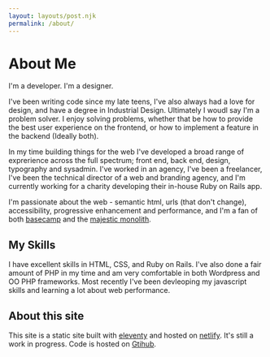 ```yaml
---
layout: layouts/post.njk
permalink: /about/
---
```


# About Me

I'm a developer. I'm a designer. 

I've been writing code since my late teens, I've also always had a love for design, and have a degree in Industrial Design.  Ultimately I woudl say I'm a problem solver. I enjoy solving problems, whether that be how to provide the best user experience on the frontend, or how to implement a feature in the backend (Ideally both).

In my time building things for the web I've developed a broad range of exprerience across the full spectrum; front end, back end, design, typography and sysadmin.  I've worked in an agency, I've been a freelancer, I've been the technical director of a web and branding agency, and I'm currently working for a charity developing their in-house Ruby on Rails app.

I'm passionate about the web - semantic html, urls (that don't change), accessibility, progressive enhancement and performance, and I'm a fan of both [basecamp](https://basecamp.com) and the [majestic monolith](https://m.signalvnoise.com/the-majestic-monolith/).

## My Skills
I have excellent skills in HTML, CSS, and Ruby on Rails.  I've also done a fair amount of PHP in my time and am very comfortable in both Wordpress and OO PHP frameworks.  Most recently I've been devleoping my javascript skills and learning a lot about web performance.

## About this site

This site is a static site built with [eleventy](https://www.11ty.dev) and hosted on [netlify](https://www.netlify.com). It's still a work in progress. Code is hosted on [Gtihub](https://github.com/chrispymm/chrispymm.co.uk).











